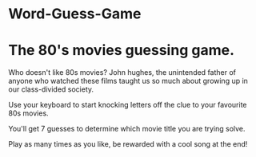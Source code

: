 # Word-Guess-Game
# The 80's movies guessing game. 
Who doesn't like 80s movies? John hughes, the unintended father of anyone who watched these films taught us so much about growing up in our class-divided society. 

Use your keyboard to start knocking letters off the clue to your favourite 80s movies. 

You'll get 7 guesses to determine which movie title you are trying solve. 

Play as many times as you like, be rewarded with a cool song at the end!